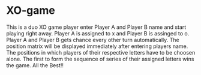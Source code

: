 # XO-game
This is a duo XO game player enter Player A and Player B name and start playing right away.
Player A is assigned to x and Player B is assinged to o.
Player A and Player B gets chance every other turn automatically.
The position matrix will be displayed immediately after entering players name.
The positions in which players of their respective letters have to be choosen alone.
The first to form the sequence of series of their assigned letters wins the game.
All the Best!!
